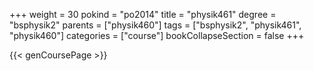 +++
weight = 30
pokind = "po2014"
title = "physik461"
degree = "bsphysik2"
parents = ["physik460"]
tags = ["bsphysik2", "physik461", "physik460"]
categories = ["course"]
bookCollapseSection = false
+++

{{< genCoursePage >}}
